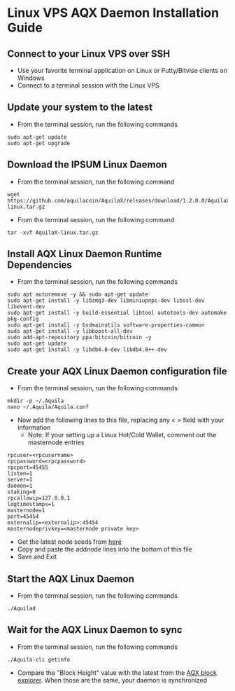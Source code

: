 # Linux VPS AQX Daemon Installation Guide

## Connect to your Linux VPS over SSH

  * Use your favorite terminal application on Linux or Putty/Bitvise clients on Windows
  * Connect to a terminal session with the Linux VPS
  
## Update your system to the latest

  * From the terminal session, run the following commands
  ```
  sudo apt-get update
  sudo apt-get upgrade
  ```
  
## Download the IPSUM Linux Daemon

  * From the terminal session, run the following command
  ```
  wget https://github.com/aquilacoin/AquilaX/releases/download/1.2.0.0/AquilaX-linux.tar.gz
  ```
  * From the terminal session, run the following command
  ```
  tar -xvf AquilaX-linux.tar.gz
  ```
  
## Install AQX Linux Daemon Runtime Dependencies

  * From the terminal session, run the following commands
  ```
  sudo apt autoremove -y && sudo apt-get update
  sudo apt-get install -y libzmq3-dev libminiupnpc-dev libssl-dev libevent-dev
  sudo apt-get install -y build-essential libtool autotools-dev automake pkg-config
  sudo apt-get install -y bsdmainutils software-properties-common
  sudo apt-get install -y libboost-all-dev
  sudo add-apt-repository ppa:bitcoin/bitcoin -y
  sudo apt-get update
  sudo apt-get install -y libdb4.8-dev libdb4.8++-dev
  ```
  
## Create your AQX Linux Daemon configuration file

* From the terminal session, run the following commands
```
mkdir -p ~/.Aquila
nano ~/.Aquila/Aquila.conf
```

* Now add the following lines to this file, replacing any < > field with your information
  * Note: If your setting up a Linux Hot/Cold Wallet, comment out the masternode entries
```
rpcuser=<rpcusername>
rpcpassword=<rpcpassword>
rpcport=45455
listen=1
server=1
daemon=1
staking=0
rpcallowip=127.0.0.1
logtimestamps=1
masternode=1
port=45454
externalip=<externalip>:45454
masternodeprivkey=<masternode private key>
```

* Get the latest node seeds from [here](https://github.com/aquilacoin/Guides/blob/master/Addnode-List)
* Copy and paste the addnode lines into the bottom of this file
* Save and Exit

## Start the AQX Linux Daemon

* From the terminal session, run the following commands
```
./Aquilad
```

## Wait for the AQX Linux Daemon to sync

* From the terminal session, run the following commands
```
./Aquila-cli getinfo
```
* Compare the "Block Height" value with the latest from the [AQX block explorer](http://exploreraqx.aquila.online/). When those are the same, your daemon is synchronized 

